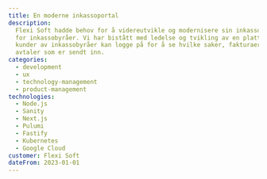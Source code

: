 ```yaml
---
title: En moderne inkassoportal
description:
  Flexi Soft hadde behov for å videreutvikle og modernisere sin inkassoportal
  for inkassobyråer. Vi har bistått med ledelse og tvikling av en plattform hvor
  kunder av inkassobyråer kan logge på for å se hvilke saker, fakturaer og
  avtaler som er sendt inn.
categories:
  - development
  - ux
  - technology-management
  - product-management
technologies:
  - Node.js
  - Sanity
  - Next.js
  - Pulumi
  - Fastify
  - Kubernetes
  - Google Cloud
customer: Flexi Soft
dateFrom: 2023-01-01
---
```


